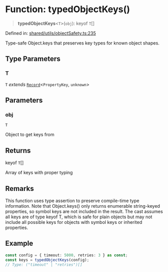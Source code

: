 # Function: typedObjectKeys()

> **typedObjectKeys**\<`T`\>(`obj`): keyof `T`[]

Defined in: [shared/utils/objectSafety.ts:235](https://github.com/Nick2bad4u/Uptime-Watcher/blob/main/shared/utils/objectSafety.ts#L235)

Type-safe Object.keys that preserves key types for known object shapes.

## Type Parameters

### T

`T` *extends* [`Record`](https://www.typescriptlang.org/docs/handbook/utility-types.html#recordkeys-type)\<`PropertyKey`, `unknown`\>

## Parameters

### obj

`T`

Object to get keys from

## Returns

keyof `T`[]

Array of keys with proper typing

## Remarks

This function uses type assertion to preserve compile-time type information.
Note that Object.keys() only returns enumerable string-keyed properties, so
symbol keys are not included in the result. The cast assumes all keys are of
type keyof T, which is safe for plain objects but may not include all
possible keys for objects with symbol keys or inherited properties.

## Example

```typescript
const config = { timeout: 5000, retries: 3 } as const;
const keys = typedObjectKeys(config);
// Type: ("timeout" | "retries")[]
```
